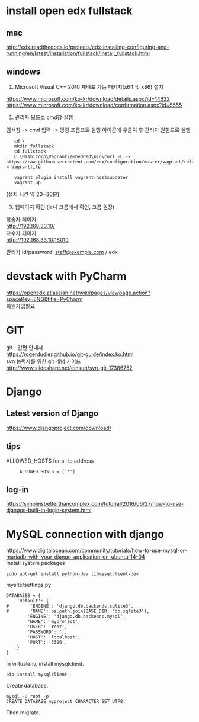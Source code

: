 
# install open edx fullstack

## mac
http://edx.readthedocs.io/projects/edx-installing-configuring-and-running/en/latest/installation/fullstack/install_fullstack.html  

windows
-------
1. Microsoft Visual C++ 2010 재배포 가능 패키지(x64 및 x86)  설치

 https://www.microsoft.com/ko-kr/download/details.aspx?id=14632  
 https://www.microsoft.com/ko-kr/download/confirmation.aspx?id=5555  

1. 관리자 모드로 cmd창 실행

  검색창 -> cmd 입력 -> 명령 프롬프트 실행 아이콘에 우클릭 후 관리자 권한으로 실행  

       cd \  
       mkdir fullstack  
       cd fullstack  
       C:\HashiCorp\Vagrant\embedded\bin\curl -L -k https://raw.githubusercontent.com/edx/configuration/master/vagrant/release/fullstack/Vagrantfile > Vagrantfile  

       vagrant plugin install vagrant-hostsupdater  
       vagrant up  

  (설치 시간 약 20~30분)  

3. 웹페이지 확인 (ie나 크롬에서 확인, 크롬 권장)

  학습자 페이지:  
  http://192.168.33.10/  
  교수자 페이지:  
  http://192.168.33.10:18010  

  관리자 id/password: staff@example.com  / edx  

# devstack with PyCharm

https://openedx.atlassian.net/wiki/pages/viewpage.action?spaceKey=ENG&title=PyCharm  
회원가입필요

# GIT
git - 간편 안내서  
https://rogerdudler.github.io/git-guide/index.ko.html  
svn 능력자를 위한 git 개념 가이드  
http://www.slideshare.net/einsub/svn-git-17386752  

# Django
## Latest version of Django
https://www.djangoproject.com/download/  

## tips
ALLOWED_HOSTS for all ip address  

         ALLOWED_HOSTS = ['*']

## log-in
https://simpleisbetterthancomplex.com/tutorial/2016/06/27/how-to-use-djangos-built-in-login-system.html  

# MySQL connection with django
https://www.digitalocean.com/community/tutorials/how-to-use-mysql-or-mariadb-with-your-django-application-on-ubuntu-14-04  
Install system packages  

    sudo apt-get install python-dev libmysqlclient-dev

mysite/settings.py

    DATABASES = {
        'default': {
    #        'ENGINE': 'django.db.backends.sqlite3',
    #        'NAME': os.path.join(BASE_DIR, 'db.sqlite3'),
            'ENGINE': 'django.db.backends.mysql',
            'NAME': 'myproject',
            'USER': 'root',
            'PASSWORD': '',
            'HOST': 'localhost',
            'PORT': '3306',
        }
    }

In virtualenv, install mysqlclient.

    pip install mysqlclient

Create database.

    mysql -u root -p
    CREATE DATABASE myproject CHARACTER SET UTF8;

Then migrate. 
